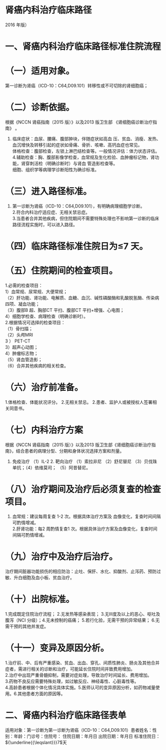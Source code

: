 # 肾癌内科治疗临床路径  
2016 年版）  
# 一、肾癌内科治疗临床路径标准住院流程  
# （一）适用对象。  
第一诊断为肾癌（ICD-10：C64,D09.101）转移性或不可切除的肾细胞癌；  
# （二）诊断依据。  
根据《NCCN 肾癌指南（2015 版）》以及2013 版卫生部
《肾细胞癌诊断治疗指南》 。  
1. 临床症状：血尿、腰痛、腹部肿块，伴随症状如高血 压、贫血、消瘦、发热、血沉增快及转移引起的症状如骨痛、骨折、咳嗽、高钙血症也常见。  
体格检查：腹部检查，左锁上淋巴结检查等。一般情况评估：体力状态评估。  
4.辅助检查：胸、腹部影像学检查，血常规及生化检验、血肿瘤标记物，肾功能，肾穿刺活检（明确诊断时）与肾血 管造影检查等。  
细胞、组织学等病理学诊断阳性为确诊标准。  
# （三）进入路径标准。  
1. 第一诊断为肾癌（ICD-10：C64,D09.101），有明确病理细胞学诊断。  
2.符合内科治疗适应症、无相关禁忌症。  
3.当患者合并其他疾病，但住院期间不需要特殊处理也不影响第一诊断的临床路径流程实施时，可以进入路径。  
# （四）临床路径标准住院日为≤7 天。  
# （五）住院期间的检查项目。  
1.必需的检查项目：  
1）血常规、尿常规、大便常规；  
（2）肝功能、肾功能、电解质、血糖、血沉、碱性磷酸酶和乳酸脱氢酶、传染病四项、凝血功能；  
（3）腹部B 超、胸部CT 平扫、腹部CT 平扫$+$增强、心电图；  
4）细胞学检查、病理检查（明确诊断时）。  
2.根据情况可选择的检查项目：  
（1）骨扫描；  
（2）头颅MRI  
3 ） PET-CT  
3）超声心动图；  
4）肿瘤标志物；  
（5）肾血管造影；  
（6）合并其他疾病的相关检查。  
# （六）治疗前准备。  
1.体格检查、体能状况评分。 2.无相关禁忌。 2.患者、监护人或被授权人签署相关同意书。  
# （七）内科治疗方案  
根据《NCCN 肾癌指南（2015 版）》以及2013 版卫生部《肾细胞癌诊断治疗指南》，结合患者的病理分型、分期和身体状况选择方案和剂量。  
1. 免疫治疗   （1）IL-2 2. 靶向治疗   （1）索拉非尼  （2）舒尼替尼  （3）贝伐珠单抗；（4）依维莫司； （5）阿昔替尼。  
# （八）治疗期间及治疗后必须复查的检查项目。  
1. 血常规：建议每周复查 1-2  次。根据具体治疗方案及 血像变化，复查时间间隔可酌情增减。  
2.肝肾功能：每2 周酌情复查1 次。根据具体治疗方案及血像变化，复查时间间隔可酌情增减。  
# （九）治疗中及治疗后治疗。  
治疗期间脏器功能损伤的相应防治：止吐、保肝、水化、抑酸剂、止泻药、预防过敏、升白细胞及血小板、贫血治疗。  
# （十）出院标准。  
1.完成既定住院治疗流程； 2.无发热等感染表现； 3.无Ⅲ度及以上的恶心、呕吐及腹泻（NCI 分级）；4.无未控制的癌痛； 5.若行化验，无需干预的异常结果； 6.无需干预的其他并发症。  
# （十一）变异及原因分析。  
1.治疗前、中、后有严重感染、贫血、出血、穿孔、间质性肺炎、肠炎及其他合并症者，需进行相关的诊断和治疗，可能延长住院时间并致费用增加。  
2.治疗中出现严重骨髓抑制，需要对症处理，导致治疗时间延长、费用增加。  
3.药物不良反应需要特殊处理，如过敏反应、神经毒性、心脏毒性等。  
4.高龄患者根据个体化情况具体实施。5.医师认可的变异原因分析，如药物减量使用。6.其他患者方面的原因等。  
# 二、肾癌内科治疗临床路径表单  
适用对象：第一诊断为第一诊断为肾癌（ICD-10：C64,D09.101）患者姓名：性别：年龄：门诊号：住院号： 住院日期：年月日 出院日期：年月日  标准住院日：${\underline{{\leqslant}}}7$天  
